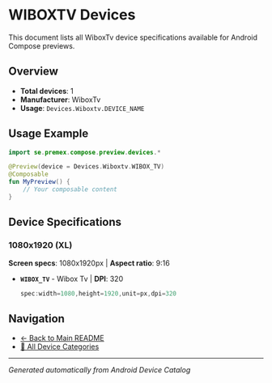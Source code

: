 # WIBOXTV Devices

This document lists all WiboxTv device specifications available for Android Compose previews.

## Overview

- **Total devices**: 1
- **Manufacturer**: WiboxTv
- **Usage**: `Devices.Wiboxtv.DEVICE_NAME`

## Usage Example

```kotlin
import se.premex.compose.preview.devices.*

@Preview(device = Devices.Wiboxtv.WIBOX_TV)
@Composable
fun MyPreview() {
    // Your composable content
}
```

## Device Specifications

### 1080x1920 (XL)

**Screen specs**: 1080x1920px | **Aspect ratio**: 9:16

- **`WIBOX_TV`** - Wibox Tv | **DPI**: 320
  ```kotlin
  spec:width=1080,height=1920,unit=px,dpi=320
  ```

## Navigation

- [← Back to Main README](../../README.md)
- [📱 All Device Categories](../README.md)

---
*Generated automatically from Android Device Catalog*
